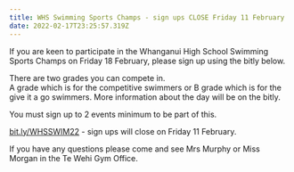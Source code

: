 ```yaml
---
title: WHS Swimming Sports Champs - sign ups CLOSE Friday 11 February
date: 2022-02-17T23:25:57.319Z
---
```

If you are keen to participate in the Whanganui High School Swimming Sports Champs on Friday 18 February, please sign up using the bitly below.

There are two grades you can compete in.  
A grade which is for the competitive swimmers or B grade which is for the give it a go swimmers. More information about the day will be on the bitly.

You must sign up to 2 events minimum to be part of this.

[bit.ly/WHSSWIM22](https://docs.google.com/forms/d/e/1FAIpQLSf0Ukb_Co8dlmjkVgVrVL-yElUZ5TQNv3wMIrw8I5UB1UUw8Q/viewform) - sign ups will close on Friday 11 February.

If you have any questions please come and see Mrs Murphy or Miss Morgan in the Te Wehi Gym Office.